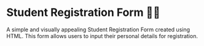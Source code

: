 
# Student Registration Form 🧑‍🎓
A simple and visually appealing Student Registration Form created using HTML. This form allows users to input their personal details for registration.
